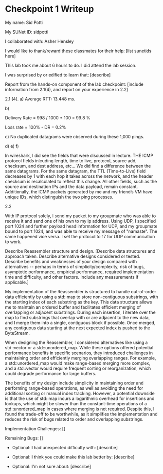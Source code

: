 Checkpoint 1 Writeup
====================

My name: Sid Potti

My SUNet ID: sidpotti

I collaborated with: Asher Hensley

I would like to thank/reward these classmates for their help: [list sunetids here]

This lab took me about 6 hours to do. I did attend the lab session.

I was surprised by or edified to learn that: [describe]

Report from the hands-on component of the lab checkpoint: [include
information from 2.1(4), and report on your experience in 2.2]

2.1 (4).
a) Average RTT: 13.448  ms.

b) 

Delivery Rate  = 998 / 1000 * 100 = 99.8 % 

Loss rate = 100% - DR = 0.2% 

c) No duplicated datagrams were observed during these 1,000 pings.

d) e)  f) 

In wireshark, I did see the fields that were discussed in lecture. THE ICMP protocol fields inlcuding length, time to live, protocol, source add, checksum, and dest address, etc... 
We did find a difference between the same datagrams. For the same datagram, the TTL (Time-to-Live) field decreases by 1 with each hop it takes across the network, and the header checksum is recalculated to reflect this change. All other fields, such as the source and destination IPs and the data payload, remain constant. Additionally, the ICMP packets generated by me and my friend’s VM have unique IDs, which distinguish the two ping processes. 


2.2 

With IP protocol solely, I send my packet to my groupmate who was able to receive it and send one of his own to my ip address. Using UDP, I specified port 1024 and further payload head information for UDP, and my groupmate bound to port 1024, and was able to receive my message of "namaste". The same happened vice versa. I set the protocol to 17 for UDP communication to work. 

Describe Reassembler structure and design. [Describe data structures and
approach taken. Describe alternative designs considered or tested.
Describe benefits and weaknesses of your design compared with
alternatives -- perhaps in terms of simplicity/complexity, risk of
bugs, asymptotic performance, empirical performance, required
implementation time and difficulty, and other factors. Include any
measurements if applicable.]

My implementation of the Reassembler is structured to handle out-of-order data efficiently by using a std::map to store non-contiguous substrings, with the starting index of each substring as the key. This data structure allows me to maintain an ordered buffer and facilitates efficient merging of overlapping or adjacent substrings. During each insertion, I iterate over the map to find substrings that overlap with or are adjacent to the new data, and I merge them into a single, contiguous block if possible. Once merged, any contiguous data starting at the next expected index is pushed to the ByteStream.

When designing the Reassembler, I considered alternatives like using a std::vector or a std::unordered_map. While these options offered potential performance benefits in specific scenarios, they introduced challenges in maintaining order and efficiently merging overlapping ranges. For example, a std::unordered_map would make range-based merging more complex, and a std::vector would require frequent sorting or reorganization, which could degrade performance for large buffers.

The benefits of my design include simplicity in maintaining order and performing range-based operations, as well as avoiding the need for additional sorting or manual index tracking. However, a potential downside is that the use of std::map incurs a logarithmic overhead for insertions and lookups, which might be slower than the constant-time operations of a std::unordered_map in cases where merging is not required. Despite this, I found the trade-off to be worthwhile, as it simplifies the implementation and reduces the risk of bugs related to order and overlapping substrings.

Implementation Challenges:
[]

Remaining Bugs:
[]

- Optional: I had unexpected difficulty with: [describe]

- Optional: I think you could make this lab better by: [describe]

- Optional: I'm not sure about: [describe]
